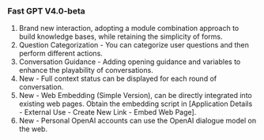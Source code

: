 ### Fast GPT V4.0-beta

1. Brand new interaction, adopting a module combination approach to build knowledge bases, while retaining the simplicity of forms.
2. Question Categorization - You can categorize user questions and then perform different actions.
3. Conversation Guidance - Adding opening guidance and variables to enhance the playability of conversations.
4. New - Full context status can be displayed for each round of conversation.
5. New - Web Embedding (Simple Version), can be directly integrated into existing web pages. Obtain the embedding script in [Application Details - External Use - Create New Link - Embed Web Page].
5. New - Personal OpenAI accounts can use the OpenAI dialogue model on the web.